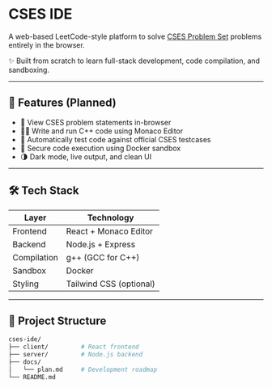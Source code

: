 # CSES IDE

A web-based LeetCode-style platform to solve [CSES Problem Set](https://cses.fi/problemset/) problems entirely in the browser.

✨ Built from scratch to learn full-stack development, code compilation, and sandboxing.

---

## 🚀 Features (Planned)

- 📘 View CSES problem statements in-browser
- 🧑‍💻 Write and run C++ code using Monaco Editor
- 🧪 Automatically test code against official CSES testcases
- 🧱 Secure code execution using Docker sandbox
- 🌗 Dark mode, live output, and clean UI

---

## 🛠 Tech Stack

| Layer       | Technology          |
|------------|---------------------|
| Frontend    | React + Monaco Editor |
| Backend     | Node.js + Express |
| Compilation | g++ (GCC for C++) |
| Sandbox     | Docker |
| Styling     | Tailwind CSS (optional) |

---

## 📂 Project Structure

```bash
cses-ide/
├── client/         # React frontend
├── server/         # Node.js backend
├── docs/
│   └── plan.md     # Development roadmap
└── README.md
